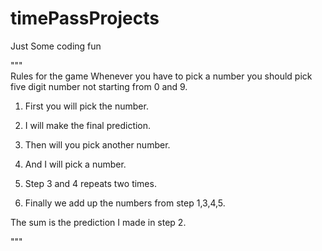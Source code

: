 # timePassProjects
Just Some coding fun

"""  
Rules for the game
Whenever you have to pick a number you should pick five digit number not starting from 0 and 9.
1. First you will pick the number.
2. I will make the final prediction.

3. Then will you pick another number.
4. And I will pick a number.
5. Step 3 and 4 repeats two times.
6. Finally we add up the numbers from step 1,3,4,5.

The sum is the prediction I made in step 2.

"""
